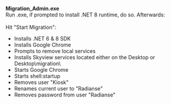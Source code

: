 **Migration_Admin.exe**  
Run .exe, if prompted to install .NET 8 runtime, do so. Afterwards:\
\
Hit "Start Migration":
- Installs .NET 6 & 8 SDK
- Installs Google Chrome
- Prompts to remove local services
- Installs Skyview services located either on the Desktop or Desktop\migration\
- Starts Google Chrome
- Starts shell:startup
- Removes user "Kiosk"
- Renames current user to "Radianse"
- Removes password from user "Radianse"
